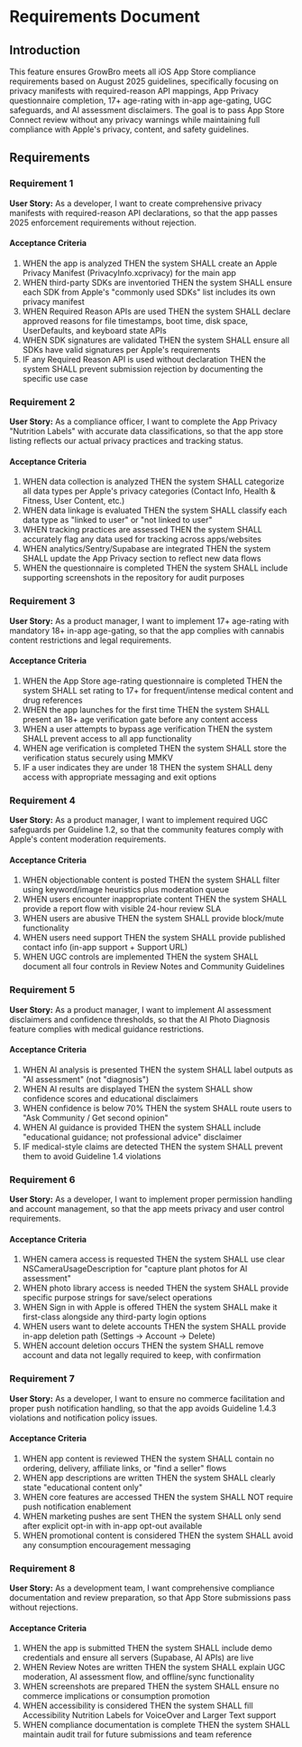 # Requirements Document

## Introduction

This feature ensures GrowBro meets all iOS App Store compliance requirements based on August 2025 guidelines, specifically focusing on privacy manifests with required-reason API mappings, App Privacy questionnaire completion, 17+ age-rating with in-app age-gating, UGC safeguards, and AI assessment disclaimers. The goal is to pass App Store Connect review without any privacy warnings while maintaining full compliance with Apple's privacy, content, and safety guidelines.

## Requirements

### Requirement 1

**User Story:** As a developer, I want to create comprehensive privacy manifests with required-reason API declarations, so that the app passes 2025 enforcement requirements without rejection.

#### Acceptance Criteria

1. WHEN the app is analyzed THEN the system SHALL create an Apple Privacy Manifest (PrivacyInfo.xcprivacy) for the main app
2. WHEN third-party SDKs are inventoried THEN the system SHALL ensure each SDK from Apple's "commonly used SDKs" list includes its own privacy manifest
3. WHEN Required Reason APIs are used THEN the system SHALL declare approved reasons for file timestamps, boot time, disk space, UserDefaults, and keyboard state APIs
4. WHEN SDK signatures are validated THEN the system SHALL ensure all SDKs have valid signatures per Apple's requirements
5. IF any Required Reason API is used without declaration THEN the system SHALL prevent submission rejection by documenting the specific use case

### Requirement 2

**User Story:** As a compliance officer, I want to complete the App Privacy "Nutrition Labels" with accurate data classifications, so that the app store listing reflects our actual privacy practices and tracking status.

#### Acceptance Criteria

1. WHEN data collection is analyzed THEN the system SHALL categorize all data types per Apple's privacy categories (Contact Info, Health & Fitness, User Content, etc.)
2. WHEN data linkage is evaluated THEN the system SHALL classify each data type as "linked to user" or "not linked to user"
3. WHEN tracking practices are assessed THEN the system SHALL accurately flag any data used for tracking across apps/websites
4. WHEN analytics/Sentry/Supabase are integrated THEN the system SHALL update the App Privacy section to reflect new data flows
5. WHEN the questionnaire is completed THEN the system SHALL include supporting screenshots in the repository for audit purposes

### Requirement 3

**User Story:** As a product manager, I want to implement 17+ age-rating with mandatory 18+ in-app age-gating, so that the app complies with cannabis content restrictions and legal requirements.

#### Acceptance Criteria

1. WHEN the App Store age-rating questionnaire is completed THEN the system SHALL set rating to 17+ for frequent/intense medical content and drug references
2. WHEN the app launches for the first time THEN the system SHALL present an 18+ age verification gate before any content access
3. WHEN a user attempts to bypass age verification THEN the system SHALL prevent access to all app functionality
4. WHEN age verification is completed THEN the system SHALL store the verification status securely using MMKV
5. IF a user indicates they are under 18 THEN the system SHALL deny access with appropriate messaging and exit options

### Requirement 4

**User Story:** As a product manager, I want to implement required UGC safeguards per Guideline 1.2, so that the community features comply with Apple's content moderation requirements.

#### Acceptance Criteria

1. WHEN objectionable content is posted THEN the system SHALL filter using keyword/image heuristics plus moderation queue
2. WHEN users encounter inappropriate content THEN the system SHALL provide a report flow with visible 24-hour review SLA
3. WHEN users are abusive THEN the system SHALL provide block/mute functionality
4. WHEN users need support THEN the system SHALL provide published contact info (in-app support + Support URL)
5. WHEN UGC controls are implemented THEN the system SHALL document all four controls in Review Notes and Community Guidelines

### Requirement 5

**User Story:** As a product manager, I want to implement AI assessment disclaimers and confidence thresholds, so that the AI Photo Diagnosis feature complies with medical guidance restrictions.

#### Acceptance Criteria

1. WHEN AI analysis is presented THEN the system SHALL label outputs as "AI assessment" (not "diagnosis")
2. WHEN AI results are displayed THEN the system SHALL show confidence scores and educational disclaimers
3. WHEN confidence is below 70% THEN the system SHALL route users to "Ask Community / Get second opinion"
4. WHEN AI guidance is provided THEN the system SHALL include "educational guidance; not professional advice" disclaimer
5. IF medical-style claims are detected THEN the system SHALL prevent them to avoid Guideline 1.4 violations

### Requirement 6

**User Story:** As a developer, I want to implement proper permission handling and account management, so that the app meets privacy and user control requirements.

#### Acceptance Criteria

1. WHEN camera access is requested THEN the system SHALL use clear NSCameraUsageDescription for "capture plant photos for AI assessment"
2. WHEN photo library access is needed THEN the system SHALL provide specific purpose strings for save/select operations
3. WHEN Sign in with Apple is offered THEN the system SHALL make it first-class alongside any third-party login options
4. WHEN users want to delete accounts THEN the system SHALL provide in-app deletion path (Settings → Account → Delete)
5. WHEN account deletion occurs THEN the system SHALL remove account and data not legally required to keep, with confirmation

### Requirement 7

**User Story:** As a developer, I want to ensure no commerce facilitation and proper push notification handling, so that the app avoids Guideline 1.4.3 violations and notification policy issues.

#### Acceptance Criteria

1. WHEN app content is reviewed THEN the system SHALL contain no ordering, delivery, affiliate links, or "find a seller" flows
2. WHEN app descriptions are written THEN the system SHALL clearly state "educational content only"
3. WHEN core features are accessed THEN the system SHALL NOT require push notification enablement
4. WHEN marketing pushes are sent THEN the system SHALL only send after explicit opt-in with in-app opt-out available
5. WHEN promotional content is considered THEN the system SHALL avoid any consumption encouragement messaging

### Requirement 8

**User Story:** As a development team, I want comprehensive compliance documentation and review preparation, so that App Store submissions pass without rejections.

#### Acceptance Criteria

1. WHEN the app is submitted THEN the system SHALL include demo credentials and ensure all servers (Supabase, AI APIs) are live
2. WHEN Review Notes are written THEN the system SHALL explain UGC moderation, AI assessment flow, and offline/sync functionality
3. WHEN screenshots are prepared THEN the system SHALL ensure no commerce implications or consumption promotion
4. WHEN accessibility is considered THEN the system SHALL fill Accessibility Nutrition Labels for VoiceOver and Larger Text support
5. WHEN compliance documentation is complete THEN the system SHALL maintain audit trail for future submissions and team reference
